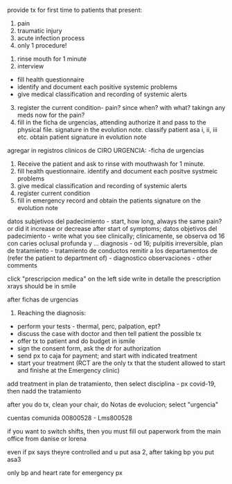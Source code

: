 provide tx for first time to patients that present:
1) pain
2) traumatic injury
3) acute infection process
4) only 1 procedure!

1. rinse mouth for 1 minute
2. interview
- fill health questionnaire
- identify and document each positive systemic problems
- give medical classification and recording of systemic alerts
3. register the current condition- pain? since when? with what? takingn any meds now for the pain?
4. fill in the ficha de urgencias, attending authorize it and pass to the physical file.  signature in the evolution note.
classify patient asa i, ii, iii etc.
obtain patient signature in evolution note

agregar in registros clinicos de CIRO URGENCIA: 
-ficha de urgencias

1. Receive the patient and ask to rinse with mouthwash for 1 minute.
2. fill health questionnaire. identify and document each positve systmeic problems
3. give medical classification and recording of systemic alerts
4. register current condition
5. fill in emergency record and obtain the patients signature on the evolution note

datos subjetivos del padecimiento - start, how long, always the same pain? or did it increase or decrease after start of symptoms; 
datos objetivos del padecimiento - write what you see clinically; clinicamente, se observa od 16 con caries oclusal profunda y ...
diagnosis - od 16; pulpitis irreversible, 
plan de tratamiento - tratamiento de conductos 
remitir a los departamentos de (refer the patient to department of) - diagnostico
observaciones - other comments

click "prescripcion medica" on the left side
write in detalle the prescription
xrays should be in smile 

after fichas de urgencias
1) Reaching the diagnosis:
- perform your tests - thermal, perc, palpation, ept? 
- discuss the case with doctor and then tell patient the possible tx
- offer tx to patient and do budget in ismile
- sign the consent form, ask the dr for authorization
- send px to caja for payment; and start with indicated treatment
- start your treatment (RCT are the only tx that the student allowed to start and finishe at the Emergency clinic)

add treatment in plan de tratamiento, then select disciplina - px covid-19, then nadd the tratamiento

after you do tx, clean your chair, do  Notas de evolucion; select "urgencia"

cuentas comunida
00800528 - Lms800528

if you want to switch shifts, then you must fill out paperwork from the main office from danise or lorena

even if px says theyre controlled and u put asa 2, after taking bp you put asa3

only bp and heart rate for emergency px